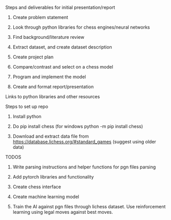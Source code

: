 Steps and deliverables for initial presentation/report

1. Create problem statement

1. Look through python libraries for chess engines/neural networks 

3. Find background/literature review

4. Extract dataset, and create dataset description

5. Create project plan

6. Compare/contrast and select on a chess model

7. Program and implement the model

8. Create and format report/presentation



Links to python libraries and other resources

Steps to set up repo

1. Install python

2. Do pip install chess (for windows python -m pip install chess)

3. Download and extract data file from https://database.lichess.org/#standard_games (suggest using older data)

TODOS

1. Write parsing instructions and helper functions for pgn files parsing

2. Add pytorch libraries and functionality

3. Create chess interface

4. Create machine learning model

5. Train the AI against pgn files through lichess dataset. Use reinforcement learning using legal moves against best moves. 

